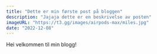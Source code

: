 ```yaml
---
title: "Dette er min første post på bloggen"
description: "Jajaja dette er en beskrivelse av posten"
imageURL: "https://t3.gg/images/airpods-max/miles.jpg"
date: "2022-12-08"
---
```


Hei velkommen til min blogg!